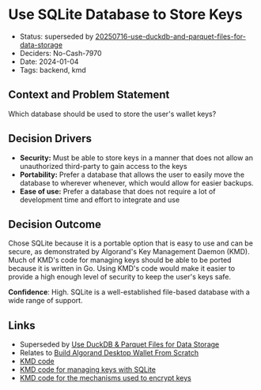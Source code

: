 # Use SQLite Database to Store Keys

- Status: superseded by [20250716-use-duckdb-and-parquet-files-for-data-storage](20250716-use-duckdb-and-parquet-files-for-data-storage.md)
- Deciders: No-Cash-7970
- Date: 2024-01-04
- Tags: backend, kmd

## Context and Problem Statement

Which database should be used to store the user's wallet keys?

## Decision Drivers

- **Security:** Must be able to store keys in a manner that does not allow an unauthorized third-party to gain access to the keys
- **Portability:** Prefer a database that allows the user to easily move the database to wherever whenever, which would allow for easier backups.
- **Ease of use:** Prefer a database that does not require a lot of development time and effort to integrate and use

## Decision Outcome

Chose SQLite because it is a portable option that is easy to use and can be secure, as demonstrated by Algorand's Key Management Daemon (KMD). Much of KMD's code for managing keys should be able to be ported because it is written in Go. Using KMD's code would make it easier to provide a high enough level of security to keep the user's keys safe.

**Confidence**: High. SQLite is a well-established file-based database with a wide range of support.

## Links

- Superseded by [Use DuckDB & Parquet Files for Data Storage](20250716-use-duckdb-and-parquet-files-for-data-storage.md)
- Relates to [Build Algorand Desktop Wallet From Scratch](20231231-build-algorand-desktop-wallet-from-scratch.md)
- [KMD code](https://github.com/algorand/go-algorand/tree/eceed7c0d3df0f412ede27c1aa2b68e0fa21ccab/daemon/kmd)
- [KMD code for managing keys with SQLite](https://github.com/algorand/go-algorand/blob/master/daemon/kmd/wallet/driver/sqlite.go)
- [KMD code for the mechanisms used to encrypt keys](https://github.com/algorand/go-algorand/blob/master/daemon/kmd/wallet/driver/sqlite_crypto.go)
